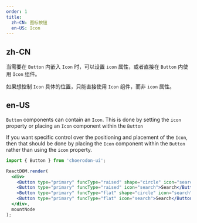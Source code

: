 ```yaml
---
order: 1
title:
  zh-CN: 图标按钮
  en-US: Icon
---
```


## zh-CN

当需要在 `Button` 内嵌入 `Icon` 时，可以设置 `icon` 属性，或者直接在 `Button` 内使用 `Icon` 组件。

如果想控制 `Icon` 具体的位置，只能直接使用 `Icon` 组件，而非 `icon` 属性。

## en-US

`Button` components can contain an `Icon`. This is done by setting the `icon` property or placing an `Icon` component within the `Button`

If you want specific control over the positioning and placement of the `Icon`, then that should be done by placing the `Icon` component within the `Button` rather than using the `icon` property.

````jsx
import { Button } from 'choerodon-ui';

ReactDOM.render(
  <div>
    <Button type="primary" funcType="raised" shape="circle" icon="search" />
    <Button type="primary" funcType="raised" icon="search">Search</Button>
    <Button type="primary" funcType="flat" shape="circle" icon="search" />
    <Button type="primary" funcType="flat" icon="search">Search</Button>
  </div>,
  mountNode
);
````
